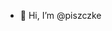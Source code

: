 - 👋 Hi, I’m @piszczke

<!---
piszczke/piszczke is a ✨ special ✨ repository because its `README.md` (this file) appears on your GitHub profile.
You can click the Preview link to take a look at your changes.
--->
